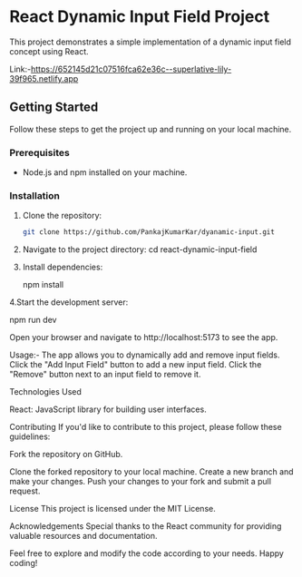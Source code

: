 # React Dynamic Input Field Project

This project demonstrates a simple implementation of a dynamic input field concept using React.

Link:-https://652145d21c07516fca62e36c--superlative-lily-39f965.netlify.app

## Getting Started

Follow these steps to get the project up and running on your local machine.

### Prerequisites

- Node.js and npm installed on your machine.

### Installation

1. Clone the repository:
   ```bash
   git clone https://github.com/PankajKumarKar/dyanamic-input.git

2. Navigate to the project directory:
cd react-dynamic-input-field


3. Install dependencies:

    npm install


4.Start the development server:

   npm run dev

Open your browser and navigate to http://localhost:5173 to see the app.

Usage:-
The app allows you to dynamically add and remove input fields.
Click the "Add Input Field" button to add a new input field.
Click the "Remove" button next to an input field to remove it.

Technologies Used

React: JavaScript library for building user interfaces.


Contributing
If you'd like to contribute to this project, please follow these guidelines:

Fork the repository on GitHub.

Clone the forked repository to your local machine.
Create a new branch and make your changes.
Push your changes to your fork and submit a pull request.

License
This project is licensed under the MIT License.

Acknowledgements
Special thanks to the React community for providing valuable resources and documentation.

Feel free to explore and modify the code according to your needs. Happy coding!
